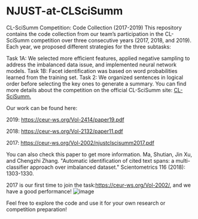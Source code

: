 # NJUST-at-CLSciSumm

CL-SciSumm Competition: Code Collection (2017-2019)
This repository contains the code collection from our team’s participation in the CL-SciSumm competition over three consecutive years (2017, 2018, and 2019). Each year, we proposed different strategies for the three subtasks:

Task 1A: We selected more efficient features, applied negative sampling to address the imbalanced data issue, and implemented neural network models.
Task 1B: Facet identification was based on word probabilities learned from the training set.
Task 2: We organized sentences in logical order before selecting the key ones to generate a summary.
You can find more details about the competition on the official CL-SciSumm site: [CL-SciSumm.](https://github.com/WING-NUS/scisumm-corpus)

Our work can be found here:

2019: https://ceur-ws.org/Vol-2414/paper19.pdf

2018: https://ceur-ws.org/Vol-2132/paper11.pdf

2017: https://ceur-ws.org/Vol-2002/njustclscisumm2017.pdf

You can also check this paper to get more information.
Ma, Shutian, Jin Xu, and Chengzhi Zhang. "Automatic identification of cited text spans: a multi-classifier approach over imbalanced dataset." Scientometrics 116 (2018): 1303-1330.

2017 is our first time to join the task:https://ceur-ws.org/Vol-2002/, and we have a good performance!
![image](https://github.com/user-attachments/assets/8894255d-9511-4969-b243-69e2ea6af034)

Feel free to explore the code and use it for your own research or competition preparation!
